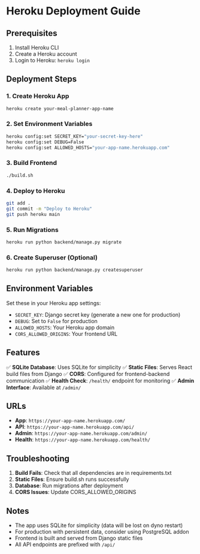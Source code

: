 # Heroku Deployment Guide

## Prerequisites
1. Install Heroku CLI
2. Create a Heroku account
3. Login to Heroku: `heroku login`

## Deployment Steps

### 1. Create Heroku App
```bash
heroku create your-meal-planner-app-name
```

### 2. Set Environment Variables
```bash
heroku config:set SECRET_KEY="your-secret-key-here"
heroku config:set DEBUG=False
heroku config:set ALLOWED_HOSTS="your-app-name.herokuapp.com"
```

### 3. Build Frontend
```bash
./build.sh
```

### 4. Deploy to Heroku
```bash
git add .
git commit -m "Deploy to Heroku"
git push heroku main
```

### 5. Run Migrations
```bash
heroku run python backend/manage.py migrate
```

### 6. Create Superuser (Optional)
```bash
heroku run python backend/manage.py createsuperuser
```

## Environment Variables

Set these in your Heroku app settings:

- `SECRET_KEY`: Django secret key (generate a new one for production)
- `DEBUG`: Set to `False` for production
- `ALLOWED_HOSTS`: Your Heroku app domain
- `CORS_ALLOWED_ORIGINS`: Your frontend URL

## Features

✅ **SQLite Database**: Uses SQLite for simplicity
✅ **Static Files**: Serves React build files from Django
✅ **CORS**: Configured for frontend-backend communication
✅ **Health Check**: `/health/` endpoint for monitoring
✅ **Admin Interface**: Available at `/admin/`

## URLs

- **App**: `https://your-app-name.herokuapp.com/`
- **API**: `https://your-app-name.herokuapp.com/api/`
- **Admin**: `https://your-app-name.herokuapp.com/admin/`
- **Health**: `https://your-app-name.herokuapp.com/health/`

## Troubleshooting

1. **Build Fails**: Check that all dependencies are in requirements.txt
2. **Static Files**: Ensure build.sh runs successfully
3. **Database**: Run migrations after deployment
4. **CORS Issues**: Update CORS_ALLOWED_ORIGINS

## Notes

- The app uses SQLite for simplicity (data will be lost on dyno restart)
- For production with persistent data, consider using PostgreSQL addon
- Frontend is built and served from Django static files
- All API endpoints are prefixed with `/api/`
